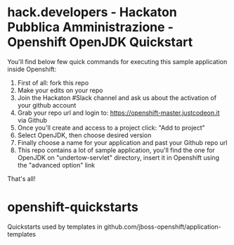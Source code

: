 # hack.developers - Hackaton Pubblica Amministrazione - Openshift OpenJDK Quickstart

You'll find below few quick commands for executing this sample application inside Openshift:
1. First of all: fork this repo
2. Make your edits on your repo
3. Join the Hackaton #Slack channel and ask us about the activation of your github account
4. Grab your repo url and login to: https://openshift-master.justcodeon.it via Github
5. Once you'll create and access to a project click: "Add to project"
6. Select OpenJDK, then choose desired version
7. Finally choose a name for your application and past your Github repo url
8. This repo contains a lot of sample application, you'll find the one for OpenJDK on "undertow-servlet" directory, insert it in Openshift using the "advanced option" link

That's all!


# openshift-quickstarts
Quickstarts used by templates in github.com/jboss-openshift/application-templates
